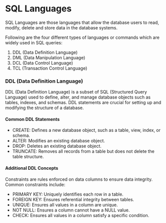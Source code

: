 # SQL Languages
SQL Languages are those languages that allow the database users to read, modify, delete and store data in the database systems.

Following are the four different types of languages or commands which are widely used in SQL queries:
1. DDL (Data Definition Language)
2. DML (Data Manipulation Language)
3. DCL (Data Control Language)
4. TCL (Transaction Control Language)


### DDL (Data Definition Language) 
DDL (Data Definition Language) is a subset of SQL (Structured Query Language) used to define, alter, and manage database objects such as tables, indexes, and schemas. DDL statements are crucial for setting up and modifying the structure of a database.

#### Common DDL Statements
- CREATE: Defines a new database object, such as a table, view, index, or schema.
- ALTER: Modifies an existing database object.
- DROP: Deletes an existing database object.
- TRUNCATE: Removes all records from a table but does not delete the table structure.
  
#### Additional DDL Concepts
Constraints are rules enforced on data columns to ensure data integrity. Common constraints include:

- PRIMARY KEY: Uniquely identifies each row in a table.
- FOREIGN KEY: Ensures referential integrity between tables.
- UNIQUE: Ensures all values in a column are unique.
- NOT NULL: Ensures a column cannot have a NULL value.
- CHECK: Ensures all values in a column satisfy a specific condition.

